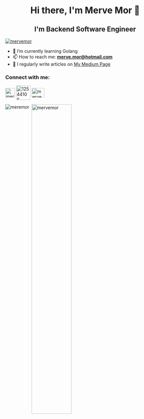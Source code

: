 <h1 align="center">Hi there, I'm Merve Mor 👋</h1>

<h2 align="center"> I'm Backend Software Engineer </h2>

<p align="left"><a href="https://github.com/ryo-ma/github-profile-trophy"><img src="https://github-profile-trophy.vercel.app/?username=mervemor" alt="mervemor"  /></a> </p>

- 🌱 I’m currently learning Golang
- 📫 How to reach me: **merve.mor@hotmail.com**
- 📝 I regularly write articles on [My Medium Page](https://merve-mor.medium.com/) 

<h3 align="left">Connect with me:</h3>
<p align="left">
<a href="https://www.linkedin.com/in/merve-mor/" target="blank"><img align="center" src="https://velanovascular.com/wp-content/uploads/2020/06/LinkedIn.png" alt="mervemor" height="30" width="30" /></a>
<a href="https://stackoverflow.com/users/15086933/mervemor" target="blank"><img align="center" src="https://upload.wikimedia.org/wikipedia/commons/thumb/e/ef/Stack_Overflow_icon.svg/768px-Stack_Overflow_icon.svg.png" alt="12544106" height="45" width="45" /></a>
<a href="https://merve-mor.medium.com/" target="blank"><img align="center" src="https://cdn.jsdelivr.net/npm/simple-icons@3.0.1/icons/medium.svg" alt="mervemori" height="30" width="40" /></a>
</p>

<p><img align="left" src="https://github-readme-stats.vercel.app/api/top-langs?username=mervemor&show_icons=true&theme=radical&locale=en&layout=compact" alt="meremor" /></p>

<p>&nbsp;<img align="center" src="https://github-readme-stats.vercel.app/api?username=mervemor&show_icons=true&theme=dark&locale=en" alt="mervemor" width="50%" /></p>
<!--
**mervemor/mervemor** is a ✨ _special_ ✨ repository because its `README.md` (this file) appears on your GitHub profile.

Here are some ideas to get you started:

- 🔭 I’m currently working on ...
- 👯 I’m looking to collaborate on ...
- 🤔 I’m looking for help with ...
- 💬 Ask me about ...
- 😄 Pronouns: ...
- ⚡ Fun fact: ...
-->
